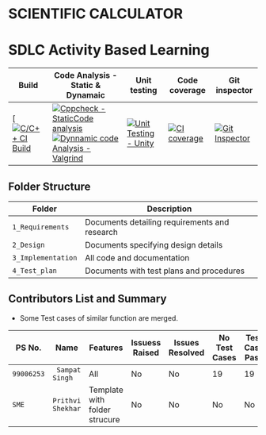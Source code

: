 # SCIENTIFIC CALCULATOR 
# SDLC Activity Based Learning

| Build | Code Analysis - Static & Dynamaic                                  | Unit testing |Code coverage |Git inspector | 
|-------------|--------------------------------------------------------------|------------|-------------|----------------|
|[[![C/C++ CI Build](https://github.com/dss1997/Mini-Project-/actions/workflows/c-cpp.yml/badge.svg)](https://github.com/dss1997/Mini-Project-/actions/workflows/c-cpp.yml)|[![Cppcheck - StaticCode analysis](https://github.com/Hanumanth-Reddy/ltts-miniproject/actions/workflows/cppckeck.yml/badge.svg)](https://github.com/Hanumanth-Reddy/ltts-miniproject/actions/workflows/cppckeck.yml)[![Dynnamic code Analysis - Valgrind](https://github.com/Hanumanth-Reddy/ltts-miniproject/actions/workflows/valgrind.yml/badge.svg)](https://github.com/Hanumanth-Reddy/ltts-miniproject/actions/workflows/valgrind.yml)|[![Unit Testing - Unity](https://github.com/Hanumanth-Reddy/ltts-miniproject/actions/workflows/unity.yml/badge.svg)](https://github.com/Hanumanth-Reddy/ltts-miniproject/actions/workflows/unity.yml)|[![CI coverage](https://github.com/dss1997/Mini-Project-/actions/workflows/ci%20coverage.yml/badge.svg)](https://github.com/dss1997/Mini-Project-/actions/workflows/ci%20coverage.yml)|[![Git Inspector](https://github.com/Hanumanth-Reddy/ltts-miniproject/actions/workflows/gitispector.yml/badge.svg)](https://github.com/Hanumanth-Reddy/ltts-miniproject/actions/workflows/gitispector.yml)


## Folder Structure

Folder             | Description
-------------------| -----------------------------------------
`1_Requirements`   | Documents detailing requirements and research
`2_Design`         | Documents specifying design details
`3_Implementation` | All code and documentation
`4_Test_plan`      | Documents with test plans and procedures

## Contributors List and Summary

 - Some Test cases of similar function are merged.

PS No. |  Name   |    Features    | Issuess Raised |Issues Resolved|No Test Cases|Test Case Pass
-------|---------|----------------|----------------|---------------|-------------|--------------
`99006253` | ` Sampat Singh`| All |  No     |  No   | 19  |19    
  `SME`  | `Prithvi Shekhar` | Template with folder strucure | No     |  No   | No   |No     
